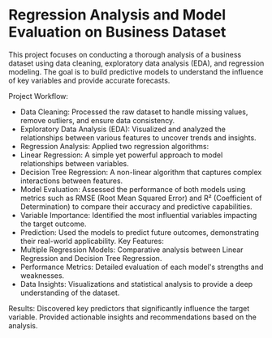 # Regression Analysis and Model Evaluation on Business Dataset
This project focuses on conducting a thorough analysis of a business dataset using data cleaning, exploratory data analysis (EDA), and regression modeling. The goal is to build predictive models to understand the influence of key variables and provide accurate forecasts.

Project Workflow:
- Data Cleaning: Processed the raw dataset to handle missing values, remove outliers, and ensure data consistency.
- Exploratory Data Analysis (EDA): Visualized and analyzed the relationships between various features to uncover trends and insights.
- Regression Analysis: Applied two regression algorithms:
- Linear Regression: A simple yet powerful approach to model relationships between variables.
- Decision Tree Regression: A non-linear algorithm that captures complex interactions between features.
- Model Evaluation: Assessed the performance of both models using metrics such as RMSE (Root Mean Squared Error) and R² (Coefficient of Determination) to compare their accuracy and predictive capabilities.
- Variable Importance: Identified the most influential variables impacting the target outcome.
- Prediction: Used the models to predict future outcomes, demonstrating their real-world applicability.
Key Features:
- Multiple Regression Models: Comparative analysis between Linear Regression and Decision Tree Regression.
- Performance Metrics: Detailed evaluation of each model's strengths and weaknesses.
- Data Insights: Visualizations and statistical analysis to provide a deep understanding of the dataset.

Results:
Discovered key predictors that significantly influence the target variable.
Provided actionable insights and recommendations based on the analysis.

